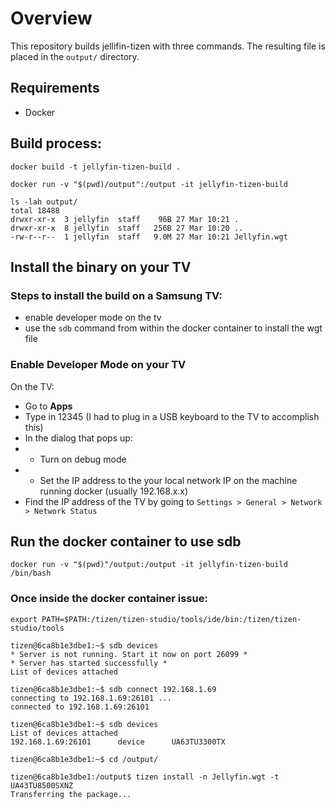 # Overview

This repository builds jellifin-tizen with three commands. The resulting file is placed in the `output/` directory.

## Requirements

* Docker

## Build process:

    docker build -t jellyfin-tizen-build .

    docker run -v "$(pwd)/output":/output -it jellyfin-tizen-build

    ls -lah output/
    total 18488
    drwxr-xr-x  3 jellyfin  staff    96B 27 Mar 10:21 .
    drwxr-xr-x  8 jellyfin  staff   256B 27 Mar 10:20 ..
    -rw-r--r--  1 jellyfin  staff   9.0M 27 Mar 10:21 Jellyfin.wgt

## Install the binary on your TV

### Steps to install the build on a Samsung TV:

- enable developer mode on the tv
- use the `sdb` command from within the docker container to install the wgt file

### Enable Developer Mode on your TV
On the TV:

- Go to **Apps**
- Type in 12345 (I had to plug in a USB keyboard to the TV to accomplish this)
- In the dialog that pops up:
- - Turn on debug mode
- - Set the IP address to the your local network IP on the machine running docker  (usually 192.168.x.x)
- Find the IP address of the TV by going to `Settings > General > Network > Network Status`

## Run the docker container to use sdb
    docker run -v "$(pwd)"/output:/output -it jellyfin-tizen-build /bin/bash

### Once inside the docker container issue:

    export PATH=$PATH:/tizen/tizen-studio/tools/ide/bin:/tizen/tizen-studio/tools

    tizen@6ca8b1e3dbe1:~$ sdb devices
    * Server is not running. Start it now on port 26099 *
    * Server has started successfully *
    List of devices attached

    tizen@6ca8b1e3dbe1:~$ sdb connect 192.168.1.69
    connecting to 192.168.1.69:26101 ...
    connected to 192.168.1.69:26101

    tizen@6ca8b1e3dbe1:~$ sdb devices
    List of devices attached
    192.168.1.69:26101  	device    	UA63TU3300TX

    tizen@6ca8b1e3dbe1:~$ cd /output/

    tizen@6ca8b1e3dbe1:/output$ tizen install -n Jellyfin.wgt -t UA43TU8500SXNZ
    Transferring the package...


